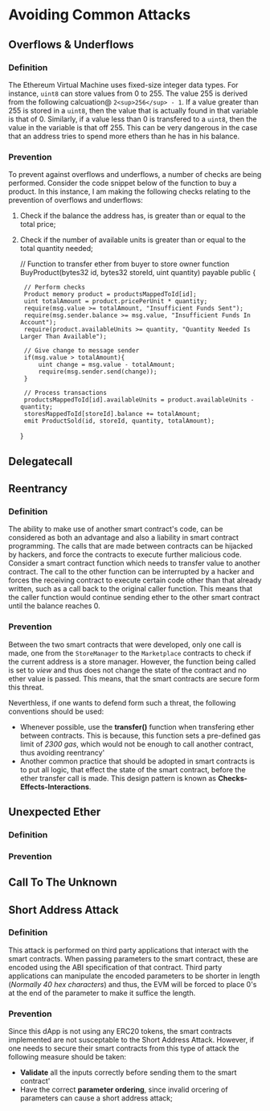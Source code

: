 # Avoiding Common Attacks

## Overflows & Underflows

### Definition
The Ethereum Virtual Machine uses fixed-size integer data types. For instance, `uint8` can store values from 0 to 255. The value 255 is derived from the following calcuation@ `2<sup>256</sup> - 1`. If a value greater than 255 is stored in a `uint8`, then the value that is actually found in that variable is that of 0. Similarly, if a value less than 0 is transfered to a `uint8`, then the value in the variable is that off 255. This can be very dangerous in the case that an address tries to spend more ethers than he has in his balance.

### Prevention

To prevent against overflows and underflows, a number of checks are being performed. Consider the code snippet below of the function to buy a product. In this instance, I am making the following checks relating to the prevention of overflows and underflows:
1. Check if the balance the address has, is greater than or equal to the total price;
2. Check if the number of available units is greater than or equal to the total quantity needed;

    // Function to transfer ether from buyer to store owner
    function BuyProduct(bytes32 id, bytes32 storeId, uint quantity) payable public {

        // Perform checks
        Product memory product = productsMappedToId[id];
        uint totalAmount = product.pricePerUnit * quantity;
        require(msg.value >= totalAmount, "Insufficient Funds Sent");
        require(msg.sender.balance >= msg.value, "Insufficient Funds In Account");
        require(product.availableUnits >= quantity, "Quantity Needed Is Larger Than Available");
        
        // Give change to message sender
        if(msg.value > totalAmount){
            uint change = msg.value - totalAmount;
            require(msg.sender.send(change));
        }

        // Process transactions
        productsMappedToId[id].availableUnits = product.availableUnits - quantity;
        storesMappedToId[storeId].balance += totalAmount;
        emit ProductSold(id, storeId, quantity, totalAmount);
    }


## Delegatecall

## Reentrancy

### Definition

The ability to make use of another smart contract's code, can be considered as both an advantage and also a liability in smart contract programming. The calls that are made between contracts can be hijacked by hackers, and force the contracts to execute further malicious code. Consider a smart contract function which needs to transfer value to another contract. The call to the other function can be interrupted by a hacker and forces the receiving contract to execute certain code other than that already written, such as a call back to the original caller function. This means that the caller function would continue sending ether to the other smart contract until the balance reaches 0.

### Prevention
Between the two smart contracts that were developed, only one call is made, one from the `StoreManager` to the `Marketplace` contracts to check if the current address is a store manager. However, the function being called is set to *view* and thus does not change the state of the contract and no ether value is passed. This means, that the smart contracts are secure form this threat.

Neverthless, if one wants to defend form such a threat, the following conventions should be used:
- Whenever possible, use the **transfer()** function when transfering ether between contracts. This is because, this function sets a pre-defined gas limit of *2300 gas*, which would not be enough to call another contract, thus avoiding reentrancy'
- Another common practice that should be adopted in smart contracts is to put all logic, that effect the state of the smart contract, before the ether transfer call is made. This design pattern is known as **Checks-Effects-Interactions**.

## Unexpected Ether

### Definition

### Prevention

## Call To The Unknown

## Short Address Attack

### Definition
This attack is performed on third party applications that interact with the smart contracts. When passing parameters to the smart contract, these are encoded using the ABI specification of that contract. Third party applications can manipulate the encoded parameters to be shorter in length (*Normally 40 hex characters*) and thus, the EVM will be forced to place 0's at the end of the parameter to make it suffice the length.

### Prevention
Since this dApp is not using any ERC20 tokens, the smart contracts implemented are not susceptable to the Short Address Attack. However, if one needs to secure their smart contracts from this type of attack the following measure should be taken:
- **Validate** all the inputs correctly before sending them to the smart contract'
- Have the correct **parameter ordering**, since invalid orcering of parameters can cause a short address attack;